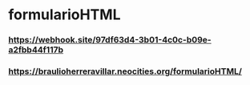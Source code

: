 # formularioHTML
### https://webhook.site/97df63d4-3b01-4c0c-b09e-a2fbb44f117b
### https://braulioherreravillar.neocities.org/formularioHTML/
